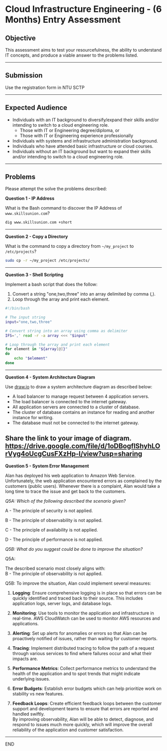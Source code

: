 # Cloud Infrastructure Engineering - (6 Months) Entry Assessment

## Objective

This assessment aims to test your resourcefulness, the ability to understand IT concepts, and produce a viable answer to the problems listed.

---
## Submission

Use the registration form in NTU SCTP

---
## Expected Audience

- Individuals with an IT background to diversify/expand their skills and/or intending to switch to a cloud engineering role.
    - Those with IT or Engineering degree/diploma, or
    - Those with IT or Engineering experience professionally
- Individuals with systems and infrastructure administration background.
- Individuals who have attended basic infrastructure or cloud courses.
- Individuals without an IT background but want to expand their skills and/or intending to switch to a cloud engineering role.

---

## Problems

Please attempt the solve the problems described:

**Question 1 - IP Address**

What is the Bash command to discover the IP Address of `www.skillsunion.com`?

```sh
dig www.skillsunion.com +short
```

---

**Question 2 - Copy a Directory**

What is the command to copy a directory from `~/my_project` to `/etc/projects`?

```sh
sudo cp -r ~/my_project /etc/projects/
```
---

**Question 3 - Shell Scripting**

Implement a bash script that does the follow:
1. Convert a string "one,two,three" into an array delimited by comma (,).
1. Loop through the array and print each element.

```sh
#!/bin/bash

# The input string
input="one,two,three"

# Convert string into an array using comma as delimiter
IFS=',' read -r -a array <<< "$input"

# Loop through the array and print each element
for element in "${array[@]}"
do
    echo "$element"
done
```

---

**Question 4 - System Architecture Diagram**

Use [draw.io](draw.io) to draw a system architecture diagram as described below:

- A load balancer to manage request between 4 application servers.
- The load balancer is connected to the internet gateway.
- All application servers are connected to a cluster of database.
- The cluster of database contains an instance for reading and another instance for writing.
- The database must not be connected to the internet gateway.

Share the link to your image of diagram.  
https://drive.google.com/file/d/1oDBogflShyhLOrVyg4oUcgCusFXzHp-l/view?usp=sharing
---

**Question 5 - System Error Management**

Alan has deployed his web application to Amazon Web Service. Unfortunately, the web application encountered errors as complained by the customers (public users). Whenever there is a complaint, Alan would take a long time to trace the issue and get back to the customers. 

*Q5A: Which of the following described the scenario given?*

A - The principle of security is not applied.

B - The principle of observability is not applied.

C - The principle of availability is not applied.

D - The principle of performance is not applied.

*Q5B: What do you suggest could be done to improve the situation?*




Q5A:  

The described scenario most closely aligns with:  
B - The principle of observability is not applied.

Q5B: To improve the situation, Alan could implement several measures:  

1. **Logging**: Ensure comprehensive logging is in place so that errors can be quickly identified and traced back to their source. This includes application logs, server logs, and database logs.  

2. **Monitoring**: Use tools to monitor the application and infrastructure in real-time. AWS CloudWatch can be used to monitor AWS resources and applications.  

3. **Alerting**: Set up alerts for anomalies or errors so that Alan can be proactively notified of issues, rather than waiting for customer reports.  

4. **Tracing**: Implement distributed tracing to follow the path of a request through various services to find where failures occur and what their impacts are.  

5. **Performance Metrics**: Collect performance metrics to understand the health of the application and to spot trends that might indicate underlying issues.  

6. **Error Budgets**: Establish error budgets which can help prioritize work on stability vs new features.  

7. **Feedback Loops**: Create efficient feedback loops between the customer support and development teams to ensure that errors are reported and handled swiftly.  
By improving observability, Alan will be able to detect, diagnose, and respond to issues much more quickly, which will improve the overall reliability of the application and customer satisfaction.

---

END
